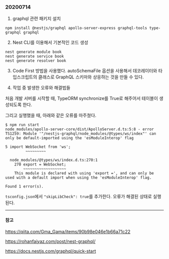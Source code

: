 ### 20200714

1. graphql 관련 패키지 설치

```
npm install @nestjs/graphql apollo-server-express graphql-tools type-graphql graphql
```

2. Nest CLI를 이용해서 기본적인 코드 생성

```
nest generate module book
nest generate service book
nest generate resolver book
```

3. Code First 방법을 사용했다. autoSchemaFile 옵션을 사용해서 데코레이터와 타입스크립트의 클래스로 GraphQL 스키마와 상응하는 것을 만들 수 있다.

4. 작업 중 발생한 오류와 해결법들

처음 개발 서버를 시작할 때, TypeORM synchronize를 True로 해주어서 테이블이 생성되도록 한다.

그리고 실행했을 때, 아래와 같은 오류를 마주쳤다.

```
$ npm run start
node_modules/apollo-server-core/dist/ApolloServer.d.ts:5:8 - error TS1259: Module '"/nestjs-graphql/node_modules/@types/ws/index"' can only be default-imported using the 'esModuleInterop' flag

5 import WebSocket from 'ws';
         ~~~~~~~~~

  node_modules/@types/ws/index.d.ts:270:1
    270 export = WebSocket;
        ~~~~~~~~~~~~~~~~~~~
    This module is declared with using 'export =', and can only be used with a default import when using the 'esModuleInterop' flag.

Found 1 error(s).
```

`tsconfig.json`에서 `"skipLibCheck": true`를 추가한다. 오류가 해결된 상태로 실행된다.

---
#### 참고

https://qiita.com/Gma_Gama/items/90b98e046e1b66a71c22

https://rohanfaiyaz.com/post/nest-graphql/

https://docs.nestjs.com/graphql/quick-start